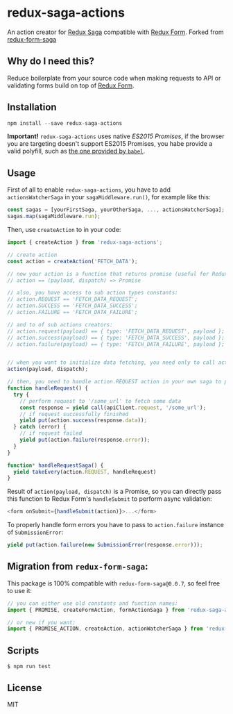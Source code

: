 # redux-saga-actions
An action creator for [Redux Saga](https://github.com/yelouafi/redux-saga) compatible with [Redux Form](https://github.com/erikras/redux-form). Forked from [redux-form-saga](https://github.com/mhssmnn/redux-form-saga)

## Why do I need this?

Reduce boilerplate from your source code when making requests to API or validating forms build on top of [Redux Form](https://github.com/erikras/redux-form).

## Installation

```javascript
npm install --save redux-saga-actions
```

**Important!** `redux-saga-actions` uses native *ES2015 Promises*, if the browser you are targeting doesn't support ES2015 Promises, you habe provide a valid polyfill, such as [the one provided by `babel`](https://cdnjs.cloudflare.com/ajax/libs/babel-polyfill/6.9.1/polyfill.js).

## Usage
First of all to enable `redux-saga-actions`, you have to add `actionsWatcherSaga` in your `sagaMiddleware.run()`, for example like this:
```javascript
const sagas = [yourFirstSaga, yourOtherSaga, ..., actionsWatcherSaga];
sagas.map(sagaMiddleware.run);
```

Then, use `createAction` to in your code:
```javascript
import { createAction } from 'redux-saga-actions';

// create action
const action = createAction('FETCH_DATA');

// now your action is a function that returns promise (useful for Redux Form users)
// action == (payload, dispatch) => Promise

// also, you have access to sub action types constants:
// action.REQUEST == 'FETCH_DATA_REQUEST';
// action.SUCCESS == 'FETCH_DATA_SUCCESS';
// action.FAILURE == 'FETCH_DATA_FAILURE';

// and to of sub actions creators:
// action.request(payload) == { type: 'FETCH_DATA_REQUEST', payload };
// action.success(payload) == { type: 'FETCH_DATA_SUCCESS', payload };
// action.failure(payload) == { type: 'FETCH_DATA_FAILURE', payload };


// when you want to initialize data fetching, you need only to call action:
action(payload, dispatch);

// then, you need to handle action.REQUEST action in your own saga to perform API request:
function handleRequest() {
  try {
    // perform request to '/some_url' to fetch some data
    const response = yield call(apiClient.request, '/some_url');
    // if request successfully finished
    yield put(action.success(response.data));
  } catch (error) {
    // if request failed
    yield put(action.failure(response.error));
  }
}

function* handleRequestSaga() {
  yield takeEvery(action.REQUEST, handleRequest)
}
```


Result of `action(payload, dispatch)` is a Promise, so you can directly pass this function to Redux Form's `handleSubmit` to perform async validation:
```javascript
<form onSubmit={handleSubmit(action)}>...</form>
```

To properly handle form errors you have to pass to `action.failure` instance of `SubmissionError`:
```javascript
yield put(action.failure(new SubmissionError(response.error)));
```


## Migration from `redux-form-saga`:

This package is 100% compatible with `redux-form-saga@0.0.7`, so feel free to use it:
```javascript
// you can either use old constants and function names:
import { PROMISE, createFormAction, formActionSaga } from 'redux-saga-actions';

// or new if you want:
import { PROMISE_ACTION, createAction, actionWatcherSaga } from 'redux-saga-actions';
```

## Scripts

```
$ npm run test
```

## License

MIT

